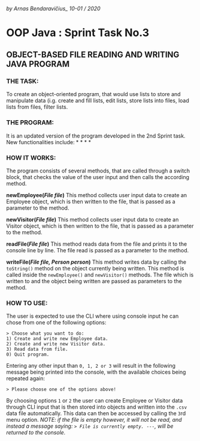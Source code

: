###### by Arnas Bendaravičius_ 10-01 / 2020
# OOP Java : Sprint Task No.3


## OBJECT-BASED FILE READING AND WRITING JAVA PROGRAM

### THE TASK:
To create an object-oriented program, that would use lists to store and manipulate data (i.g. create and fill lists, edit lists, store lists into files, load lists from files, filter lists.

### THE PROGRAM:
It is an updated version of the program developed in the 2nd Sprint task.
New functionalities include:
* 
* 
* 
* 

### HOW IT WORKS:
The program consists of several methods, that are called through a switch block, that checks the value of the user input and then calls the according method.

**newEmployee(_File file_)**
This method collects user input data to create an Employee object, which is then written to the file, that is passed as a parameter to the method.

**newVisitor(_File file_)**
This method collects user input data to create an Visitor object, which is then written to the file, that is passed as a parameter to the method.

**readFile(_File file_)**
This method reads data from the file and prints it to the console line by line. The file read is passed as a parameter to the method.

**writeFile(_File file, Person person_)**
This method writes data by calling the `toString()` method on the object currently being written. This method is called inside the `newEmployee()` and `newVisitor()` methods. The file which is written to and the object being written are passed as parameters to the method.

### HOW TO USE:
The user is expected to use the CLI where using console input he can chose from one of the following options:
```
> Choose what you want to do:
1) Create and write new Employee data.
2) Create and write new Visitor data.
3) Read data from file.
0) Quit program.
```
Entering any other input than `0, 1, 2 or 3` will result in the following message being printed into the console, with the available choices being repeated again:
```
> Please choose one of the options above!
```
By choosing options `1` or `2` the user can create Employee or Visitor data through CLI input that is then stored into objects and written into the `.csv` data file automatically. This data can then be accessed by calling the `3`rd menu option.
*NOTE: if the file is empty however, it will not be read, and instead a message saying: `> File is currently empty. ---`, will be returned to the console.*

